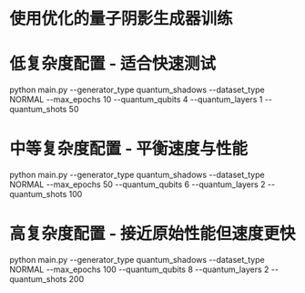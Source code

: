 # 使用优化的量子阴影生成器训练

# 低复杂度配置 - 适合快速测试
python main.py --generator_type quantum_shadows --dataset_type NORMAL --max_epochs 10 --quantum_qubits 4 --quantum_layers 1 --quantum_shots 50

# 中等复杂度配置 - 平衡速度与性能
python main.py --generator_type quantum_shadows --dataset_type NORMAL --max_epochs 50 --quantum_qubits 6 --quantum_layers 2 --quantum_shots 100

# 高复杂度配置 - 接近原始性能但速度更快
python main.py --generator_type quantum_shadows --dataset_type NORMAL --max_epochs 100 --quantum_qubits 8 --quantum_layers 2 --quantum_shots 200 
